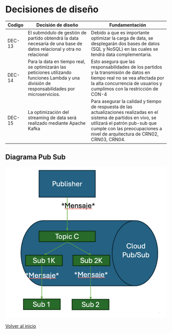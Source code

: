 # Decisiones de diseño

| Codigo | Decisión de diseño                                                                                             | Fundamentación                                                                                                                                                       |
|--------|----------------------------------------------------------------------------------------------------------------|---------------------------------------------------------------------------------------------------------------------------------------------------------------------|
| DEC-13 | El submódulo de gestión de partido obtendrá la data necesaria de una base de datos relacional y otra no relacional | Debido a que es importante optimizar la carga de data, se desplegarán dos bases de datos (SQL y NoSQL) en las cuales se tendrá data complementaria.                   |
| DEC-14 | Para la data en tiempo real, se optimizarán las peticiones utilizando funciones Lambda y una división de responsabilidades por microservicios. | Esto asegura que las responsabilidades de los partidos y la transmisión de datos en tiempo real no se vea afectada por la alta concurrencia de usuarios y cumplimos con la restricción de CON-4 |
| DEC-15 | La optimización del streaming de data será realizado mediante Apache Kafka                                        | Para asegurar la calidad y tiempo de respuesta de las actualizaciones realizadas en el sistema de partidos en vivo, se utilizará el patrón pub-sub que cumple con las preocupaciones a nivel de arquitectura de CRN02, CRN03, CRN04. |


## Diagrama Pub Sub

![capas](/proyecto/images/ADD/Iteracion2/pubsub.png)

[Volver al inicio](../ADD.md)